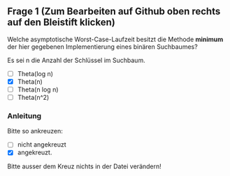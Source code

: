 ## Frage 1 (Zum Bearbeiten auf Github oben rechts auf den Bleistift klicken)

Welche asymptotische Worst-Case-Laufzeit besitzt die Methode **minimum** der
hier gegebenen Implementierung eines binären Suchbaumes?

Es sei n die Anzahl der Schlüssel im Suchbaum.

- [ ] Theta(log n)
- [x] Theta(n)
- [ ] Theta(n log n)
- [ ] Theta(n^2)

### Anleitung
Bitte so ankreuzen:

- [ ] nicht angekreuzt
- [x] angekreuzt.

Bitte ausser dem Kreuz nichts in der Datei verändern!
